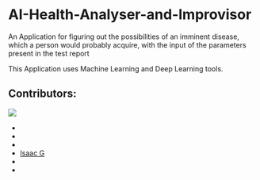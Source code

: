 # AI-Health-Analyser-and-Improvisor

An Application for figuring out the possibilities of an imminent disease, which a person would probably acquire, with the input of the parameters present in the test report

This Application uses Machine Learning and Deep Learning tools.

## Contributors:

<img src="https://img.shields.io/badge/Contributors-6-cyan">

<ul><li>

 <li>
  
 <li>
  
 <li><a href="https://github.com/isaacgn">Isaac G</a>

 <li>
 
 <li>
 
